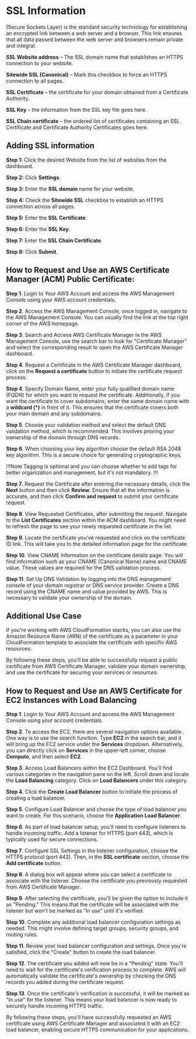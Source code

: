 # SSL Information

(Secure Sockets Layer) is the standard security technology for establishing an encrypted link between a web server and a browser. This link ensures that all data passed between the web server and browsers remain private and integral.

**SSL Website address** – The SSL domain name that establishes an HTTPS connection to your website.

**Sitewide SSL (Canonical)** – Mark this checkbox to force an  HTTPS connection to all pages.

**SSL Certificate** – the certificate for your domain obtained from a Certificate Authority.

**SSL Key** – the information from the SSL key file goes here.

**SSL Chain certificate** – the ordered list of certificates containing an SSL Certificate and Certificate Authority Certificates goes here.

## Adding SSL information

**Step 1:** Click the desired Website from the list of websites from the dashboard.

**Step 2:** Click **Settings**.

**Step 3:** Enter the **SSL domain** name for your website.

**Step 4:** Check the **Sitewide SSL** checkbox to establish an HTTPS connection across all pages.

**Step 5:** Enter the **SSL Certificate**.

**Step 6:** Enter the **SSL Key**.

**Step 7:** Enter the **SSL Chain Certificate**.

**Step 8:** Click **Submit**.

## How to Request and Use an AWS Certificate Manager (ACM) Public Certificate:

**Step 1**. Login to Your AWS Account and access the AWS Management Console using your AWS account credentials.

**Step 2**. Access the AWS Management Console, once logged in, navigate to the AWS Management Console. You can usually find the link at the top right corner of the AWS homepage.

**Step 3**. Search and Access AWS Certificate Manager in the AWS Management Console, use the search bar to look for "Certificate Manager" and select the corresponding result to open the AWS Certificate Manager dashboard.

**Step 4**. Request a Certificate in the AWS Certificate Manager dashboard, click on the **Request a certificate** button to initiate the certificate request process.

**Step 4**. Specify Domain Name, enter your fully qualified domain name (FQDN) for which you want to request the certificate. Additionally, if you want the certificate to cover subdomains, enter the same domain name with a **wildcard (*)** in front of it. This ensures that the certificate covers both your main domain and any subdomains.

**Step 5**. Choose your validation method and select the default DNS validation method, which is recommended. This involves proving your ownership of the domain through DNS records.

**Step 6**. When choosing your key algorithm choose the default RSA 2048 key algorithm. This is a secure choice for generating cryptographic keys.

!!!Note 
Tagging is optional and you can choose whether to add tags for better organization and management, but it's not mandatory.
!!!

**Step 7**. Request the Certificate after entering the necessary details, click the **Next** button and then click **Review**. Ensure that all the information is accurate, and then click **Confirm and request** to submit your certificate request.

**Step 8**. View Requested Certificates, after submitting the request. Navigate to the **List Certificates** section within the ACM dashboard. You might need to refresh the page to see your newly requested certificate in the list.

**Step 9**. Locate the certificate you've requested and click on the certificate ID link. This will take you to the detailed information page for the certificate.

**Step 10**. View CNAME Information on the certificate details page. You will find information such as your CNAME (Canonical Name) name and CNAME value. These values are required for the DNS validation process.

**Step 11**. Set Up DNS Validation by logging into the DNS management console of your domain registrar or DNS service provider. Create a DNS record using the CNAME name and value provided by AWS. This is necessary to validate your ownership of the domain.

## Additional Use Case
If you're working with AWS CloudFormation stacks, you can also use the Amazon Resource Name (ARN) of the certificate as a parameter in your CloudFormation template to associate the certificate with specific AWS resources.

By following these steps, you'll be able to successfully request a public certificate from AWS Certificate Manager, validate your domain ownership, and use the certificate for securing your services or resources.

## How to Request and Use an AWS Certificate for EC2 Instances with Load Balancing

**Step 1**. Login to Your AWS Account and access the AWS Management Console using your account credentials.

**Step 2**. To access the EC2, there are several navigation options available.. One way is to use the search function. Type **EC2** in the search bar, and it will bring up the EC2 service under the **Services** dropdown. Alternatively, you can directly click on **Services** in the upper-left corner, choose **Compute**, and then select **EC2**.

**Step 3**. Access Load Balancers within the EC2 Dashboard. You'll find various categories in the navigation pane on the left. Scroll down and locate the **Load Balancing** category. Click on **Load Balancers** under this category.

**Step 4**. Click the **Create Load Balancer** button to initiate the process of creating a load balancer.

**Step 5**. Configure Load Balancer and choose the type of load balancer you want to create. For this scenario, choose the **Application Load Balancer**.

**Step 6**. As part of load balancer setup, you'll need to configure listeners to handle incoming traffic. Add a listener for HTTPS (port 443), which is typically used for secure connections.

**Step 7**. Configure SSL Settings in the listener configuration, choose the HTTPS protocol (port 443). Then, in the **SSL certificate** section, choose the **Add certificate** button.

**Step 8**. A dialog box will appear where you can select a certificate to associate with the listener. Choose the certificate you previously requested from AWS Certificate Manager.

**Step 9**. After selecting the certificate, you'll be given the option to include it as "Pending." This means that the certificate will be associated with the listener but won't be marked as "In use" until it's verified.

**Step 10**. Complete any additional load balancer configuration settings as needed. This might involve defining target groups, security groups, and routing rules.

**Step 11**. Review your load balancer configuration and settings. Once you're satisfied, click the "Create" button to create the load balancer.

**Step 12**. The certificate you added will now be in a "Pending" state. You'll need to wait for the certificate's verification process to complete. AWS will automatically validate the certificate's ownership by checking the DNS records you added during the certificate request.

**Step 13**. Once the certificate's verification is successful, it will be marked as "In use" for the listener. This means your load balancer is now ready to securely handle incoming HTTPS traffic.

By following these steps, you'll have successfully requested an AWS certificate using AWS Certificate Manager and associated it with an EC2 load balancer, enabling secure HTTPS communication for your applications.